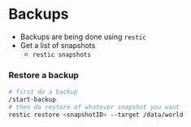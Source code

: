 # Backups

- Backups are being done using `restic`
- Get a list of snapshots
    - `restic snapshots`

### Restore a backup
```bash
# first do a backup
/start-backup
# then do restore of whatever snapshot you want
restic restore <snapshotID> --target /data/world
```
